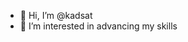- 👋 Hi, I’m @kadsat
- 👀 I’m interested in advancing my skills

<!---
kadsat/kadsat is a ✨ special ✨ repository because its `README.md` (this file) appears on your GitHub profile.
You can click the Preview link to take a look at your changes.
--->
